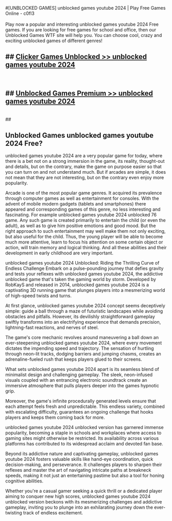 #[UNBLOCKED GAMES] unblocked games youtube 2024 | Play Free Games Online - c0fl3 <br>
<br>
Play now a popular and interesting unblocked games youtube 2024 Free games. If you are looking for free games for school and office, then our Unblocked Games WTF site will help you. You can choose cool, crazy and exciting unblocked games of different genres!


## ##  [Clicker Games Unblocked >> unblocked games youtube 2024](http://freeplayer.one?title=unblocked_games_youtube_2024&ref=22)
  <br>

##  ## [Unblocked Games Premium >> unblocked games youtube 2024](http://freeplayer.one?title=unblocked_games_youtube_2024&ref=22)
  <br>
  ##



## Unblocked Games unblocked games youtube 2024 Free?

unblocked games youtube 2024 are a very popular game for today, where there is a bet not on a strong immersion in the game, its reality, thought-out and details, but on the contrary, make the game on purpose easier so that you can turn on and not understand much. But if arcades are simple, it does not mean that they are not interesting, but on the contrary even enjoy more popularity.

Arcade is one of the most popular game genres. It acquired its prevalence through computer games as well as entertainment for consoles. With the advent of mobile modern gadgets (tablets and smartphones) there appeared and corresponding games of this genre, no less interesting and fascinating. For example unblocked games youtube 2024 unblocked 76 game. Any such game is created primarily to entertain the child (or even the adult), as well as to give him positive emotions and good mood. But the right approach to such entertainment may well make them not only exciting, but also useful for the child. Thus, the young player will be able to become much more attentive, learn to focus his attention on some certain object or action, will train memory and logical thinking. And all these abilities and their development in early childhood are very important.

unblocked games youtube 2024 Unblocked: Riding the Thrilling Curve of Endless Challenge
Embark on a pulse-pounding journey that defies gravity and tests your reflexes with unblocked games youtube 2024, the addictive unblocked game that's taken the gaming world by storm. Developed by RobKayS and released in 2014, unblocked games youtube 2024 is a captivating 3D running game that plunges players into a mesmerizing world of high-speed twists and turns.

At first glance, unblocked games youtube 2024 concept seems deceptively simple: guide a ball through a maze of futuristic landscapes while avoiding obstacles and pitfalls. However, its devilishly straightforward gameplay swiftly transforms into an electrifying experience that demands precision, lightning-fast reactions, and nerves of steel.

The game's core mechanic revolves around maneuvering a ball down an ever-steepening unblocked games youtube 2024, where every movement dictates the impending speed and trajectory. The sensation of hurtling through neon-lit tracks, dodging barriers and jumping chasms, creates an adrenaline-fueled rush that keeps players glued to their screens.

What sets unblocked games youtube 2024 apart is its seamless blend of minimalist design and challenging gameplay. The sleek, neon-infused visuals coupled with an entrancing electronic soundtrack create an immersive atmosphere that pulls players deeper into the games hypnotic grip.

Moreover, the game's infinite procedurally generated levels ensure that each attempt feels fresh and unpredictable. This endless variety, combined with escalating difficulty, guarantees an ongoing challenge that hooks players and keeps them coming back for more.

unblocked games youtube 2024 unblocked version has garnered immense popularity, becoming a staple in schools and workplaces where access to gaming sites might otherwise be restricted. Its availability across various platforms has contributed to its widespread acclaim and devoted fan base.

Beyond its addictive nature and captivating gameplay, unblocked games youtube 2024 fosters valuable skills like hand-eye coordination, quick decision-making, and perseverance. It challenges players to sharpen their reflexes and master the art of navigating intricate paths at breakneck speeds, making it not just an entertaining pastime but also a tool for honing cognitive abilities.

Whether you're a casual gamer seeking a quick thrill or a dedicated player aiming to conquer new high scores, unblocked games youtube 2024 unblocked version beckons with its mesmerizing challenges and addictive gameplay, inviting you to plunge into an exhilarating journey down the ever-twisting track of endless excitement.